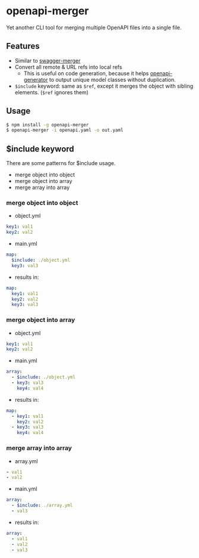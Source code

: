 # openapi-merger

Yet another CLI tool for merging multiple OpenAPI files into a single file.

## Features
- Similar to [swagger-merger](https://github.com/WindomZ/swagger-merger)
- Convert all remote & URL refs into local refs
  - This is useful on code generation, because it helps [openapi-generator](https://github.com/OpenAPITools/openapi-generator)
    to output unique model classes without duplication.
- `$include` keyword: same as `$ref`, except it merges the object with sibling elements. (`$ref` ignores them)

## Usage

```sh
$ npm install -g openapi-merger
$ openapi-merger -i openapi.yaml -o out.yaml
```

## $include keyword

There are some patterns for $include usage.
- merge object into object
- merge object into array
- merge array into array

### merge object into object
- object.yml
```yaml
key1: val1
key2: val2
```
- main.yml
```yaml
map:
  $include: ./object.yml
  key3: val3
```
- results in:
```yaml
map:
  key1: val1
  key2: val2
  key3: val3
``` 

### merge object into array
- object.yml
```yaml
key1: val1
key2: val2
```
- main.yml
```yaml
array:
  - $include: ./object.yml
  - key3: val3
    key4: val4
```
- results in:
```yaml
map:
  - key1: val1
    key2: val2
  - key3: val3
    key4: val4
``` 

### merge array into array
- array.yml
```yaml
- val1
- val2
```
- main.yml
```yaml
array:
  - $include: ./array.yml
  - val3
```
- results in:
```yaml
array:
  - val1
  - val2
  - val3
``` 

